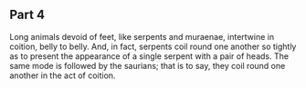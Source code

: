 ## Part 4

Long animals devoid of feet, like serpents and muraenae, intertwine in coition, belly to belly.
And, in fact, serpents coil round one another so tightly as to present the appearance of a single serpent with a pair of heads.
The same mode is followed by the saurians; that is to say, they coil round one another in the act of coition.

